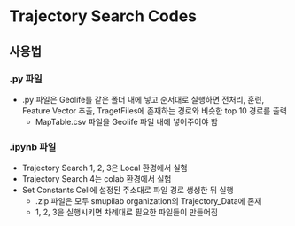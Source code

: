 # Trajectory Search Codes

## 사용법

### .py 파일

- .py 파일은 Geolife를 같은 폴더 내에 넣고 순서대로 실행하면 전처리, 훈련, Feature Vector 추출, TragetFiles에 존재하는 경로와 비슷한 top 10 경로를 출력
  - MapTable.csv 파일을 Geolife 파일 내에 넣어주어야 함

### .ipynb 파일

- Trajectory Search 1, 2, 3은 Local 환경에서 실험
- Trajectory Search 4는 colab 환경에서 실험
- Set Constants Cell에 설정된 주소대로 파일 경로 생성한 뒤 실행
  - .zip 파일은 모두 smupilab organization의 Trajectory_Data에 존재
  - 1, 2, 3을 실행시키면 차례대로 필요한 파일들이 만들어짐
